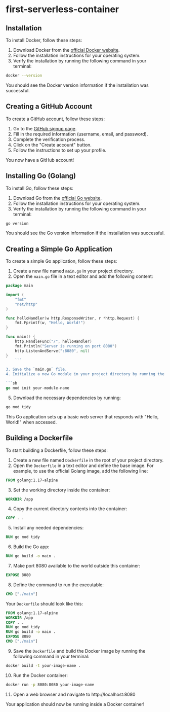 # first-serverless-container
## Installation

To install Docker, follow these steps:

1. Download Docker from the [official Docker website](https://www.docker.com/get-started).
2. Follow the installation instructions for your operating system.
3. Verify the installation by running the following command in your terminal:

```sh
docker --version
```

You should see the Docker version information if the installation was successful.

## Creating a GitHub Account

To create a GitHub account, follow these steps:

1. Go to the [GitHub signup page](https://github.com/join).
2. Fill in the required information (username, email, and password).
3. Complete the verification process.
4. Click on the "Create account" button.
5. Follow the instructions to set up your profile.

You now have a GitHub account!

## Installing Go (Golang)

To install Go, follow these steps:

1. Download Go from the [official Go website](https://golang.org/dl/).
2. Follow the installation instructions for your operating system.
3. Verify the installation by running the following command in your terminal:

```sh
go version
```

You should see the Go version information if the installation was successful.

## Creating a Simple Go Application

To create a simple Go application, follow these steps:

1. Create a new file named `main.go` in your project directory.
2. Open the `main.go` file in a text editor and add the following content:

```go
package main

import (
    "fmt"
    "net/http"
)

func helloHandler(w http.ResponseWriter, r *http.Request) {
    fmt.Fprintf(w, "Hello, World!")
}

func main() {
    http.HandleFunc("/", helloHandler)
    fmt.Println("Server is running on port 8080")
    http.ListenAndServe(":8080", nil)
}
    ```

3. Save the `main.go` file.
4. Initialize a new Go module in your project directory by running the following command in your terminal:

```sh
go mod init your-module-name
```

5. Download the necessary dependencies by running:

```sh
go mod tidy
```

This Go application sets up a basic web server that responds with "Hello, World!" when accessed.


## Building a Dockerfile

To start building a Dockerfile, follow these steps:

1. Create a new file named `Dockerfile` in the root of your project directory.
2. Open the `Dockerfile` in a text editor and define the base image. For example, to use the official Golang image, add the following line:

```Dockerfile
FROM golang:1.17-alpine
```

3. Set the working directory inside the container:

```Dockerfile
WORKDIR /app
```

4. Copy the current directory contents into the container:

```Dockerfile
COPY . .
```

5. Install any needed dependencies:

```Dockerfile
RUN go mod tidy
```

6. Build the Go app:

```Dockerfile
RUN go build -o main .
```

7. Make port 8080 available to the world outside this container:

```Dockerfile
EXPOSE 8080
```

8. Define the command to run the executable:

```Dockerfile
CMD ["./main"]
```

Your `Dockerfile` should look like this:

```Dockerfile
FROM golang:1.17-alpine
WORKDIR /app
COPY . .
RUN go mod tidy
RUN go build -o main .
EXPOSE 8080
CMD ["./main"]
```

9. Save the `Dockerfile` and build the Docker image by running the following command in your terminal:

```sh
docker build -t your-image-name .
```

10. Run the Docker container:

```sh
docker run -p 8080:8080 your-image-name
```

11. Open a web browser and navigate to http://localhost:8080

Your application should now be running inside a Docker container!